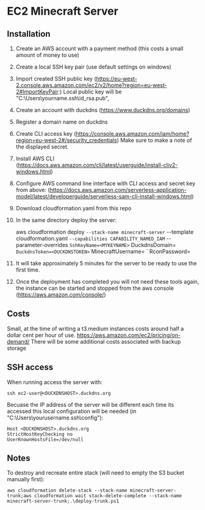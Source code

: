 # EC2 Minecraft Server

## Installation
1. Create an AWS account with a payment method (this costs a small amount of money to use)
1. Create a local SSH key pair (use default settings on windows)
1. Import created SSH public key (https://eu-west-2.console.aws.amazon.com/ec2/v2/home?region=eu-west-2#ImportKeyPair:)
Local public key will be "C:\Users\yourname\.ssh\id_rsa.pub", 
1. Create an account with duckdns (https://www.duckdns.org/domains)
1. Register a domain name on duckdns
1. Create CLI access key (https://console.aws.amazon.com/iam/home?region=eu-west-2#/security_credentials) Make sure to make a note of the displayed secret.
1. Install AWS CLI (https://docs.aws.amazon.com/cli/latest/userguide/install-cliv2-windows.html)
1. Configure AWS command line interface with CLI access and secret key from above: (https://docs.aws.amazon.com/serverless-application-model/latest/developerguide/serverless-sam-cli-install-windows.html)
1. Download cloudformation.yaml from this repo
1. In the same directory deploy the server:
	
	aws cloudformation deploy `
	--stack-name minecraft-server `
	--template cloudformation.yaml `
	--capabilities CAPABILITY_NAMED_IAM `
	--parameter-overrides `
		SshKeyName=<MYKEYNAME> `
		DuckdnsDomain=<DUCKDNSHOST> `
		DuckdnsToken=<DUCKDNSTOKEN> `
		MinecraftUsername=<MINECRAFTUSERNAME> `
		RconPassword=<MAKEAPASSWORDUP> 

1. It will take approximately 5 minutes for the server to be ready to use the first time.
1. Once the deployment has completed you will not need these tools again, the instance can be started and stopped from the aws console (https://aws.amazon.com/console/)

## Costs
Small, at the time of writing a t3.medium instances costs around half a dollar cent per hour of use.
https://aws.amazon.com/ec2/pricing/on-demand/ 
There will be some additional costs associated with backup storage

## SSH access
When running access the server with:

	ssh ec2-user@<DUCKDNSHOST>.duckdns.org

Becuase the IP address of the server will be different each time its accessed this local configuration will be needed (in "C:\Users\yourusername\.ssh\config"):

	Host <DUCKDNSHOST>.duckdns.org
    StrictHostKeyChecking no
    UserKnownHostsFile=/dev/null    

## Notes
To destroy and recreate entire stack (will need to empty the S3 bucket manually first):

	aws cloudformation delete-stack --stack-name minecraft-server-trunk;aws cloudformation wait stack-delete-complete --stack-name minecraft-server-trunk;.\deploy-trunk.ps1

